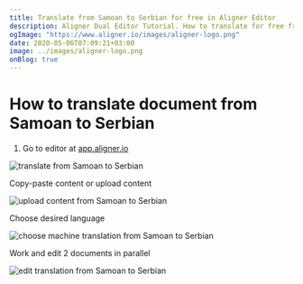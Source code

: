 ```yaml
---
title: Translate from Samoan to Serbian for free in Aligner Editor
description: Aligner Dual Editor Tutorial. How to translate for free from Samoan to Serbian. Aligner is multilingual document management platform. 
ogImage: "https://www.aligner.io/images/aligner-logo.png"
date: 2020-05-06T07:09:21+03:00
image: ../images/aligner-logo.png
onBlog: true
---
```


# How to translate document from Samoan to Serbian

1. Go to editor at [app.aligner.io](https://app.aligner.io "Aligner App web page")

![translate from Samoan to Serbian](../aligner-blank-editor.png "translate from Samoan to Serbian")

Copy-paste content or upload content

![upload content from Samoan to Serbian](../aligner-uploaded-document.png "upload content from Samoan to Serbian")

Choose desired language

![choose machine translation from Samoan to Serbian](../aligner-language-dropdown.png "choose machine translation from Samoan to Serbian")

Work and edit 2 documents in parallel

![edit translation from Samoan to Serbian](../aligner-double-sitded-editor.png "edit translation from Samoan to Serbian")

